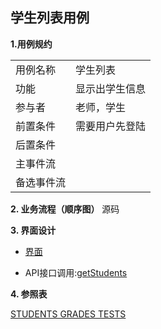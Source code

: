 ## 学生列表用例
**1.用例规约**

<table>
<tr>
<td>用例名称</td>
<td>学生列表</td>
</tr>
<tr>
<td>功能</td>
<td>显示出学生信息</td>
</tr>
<tr>
<td>参与者</td>
<td>老师，学生</td>
</tr>
<tr>
<td>前置条件</td>
<td>需要用户先登陆</td>
</tr>
<tr>
<td>后置条件</td>
<td></td>
</tr>
<tr>
<td>主事件流</td>
<td></td>
</tr>
<tr>
<td>备选事件流</td>
<td></td>
</tr>
</table>


**2. 业务流程（顺序图）**
源码


**3. 界面设计**
 - [界面](https://white12138.github.io/is_analysis/test6/ui/%E5%AD%A6%E7%94%9F%E4%B8%BB%E9%A1%B5%E9%9D%A2.html)

 - API接口调用:[getStudents](https://github.com/white12138/is_analysis/blob/master/test6/getStudents/README.md)

**4. 参照表**

[STUDENTS
GRADES
TESTS](https://github.com/white12138/is_analysis/blob/master/test6/shujuku/README.md)
